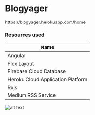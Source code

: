 # Blogyager  
https://blogyager.herokuapp.com/home



### Resources used
| Name | 
| ------ | 
| Angular |  
| Flex Layout |
| Firebase Cloud Database |
| Heroku Cloud Application Platform | 
| Rxjs | 
| Medium RSS Service |

![alt text](https://github.com/Roliver-Javier/blogyager/blob/master/src/assets/blogyager.PNG)

